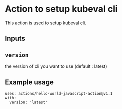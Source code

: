 # Action to setup kubeval cli

This action is used to setup kubeval cli.

## Inputs

## `version`
the version of cli you want to use (default : latest)


## Example usage
```
uses: actions/hello-world-javascript-action@v1.1
with:
  version: 'latest'
```